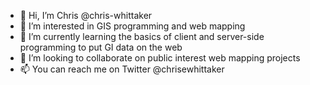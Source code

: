 - 👋 Hi, I’m Chris @chris-whittaker
- 👀 I’m interested in GIS programming and web mapping
- 🌱 I’m currently learning the basics of client and server-side programming to put GI data on the web
- 💞️ I’m looking to collaborate on public interest web mapping projects
- 📫 You can reach me on Twitter @chrisewhittaker

<!---
flying-buttress/flying-buttress is a ✨ special ✨ repository because its `README.md` (this file) appears on your GitHub profile.
You can click the Preview link to take a look at your changes.
--->
